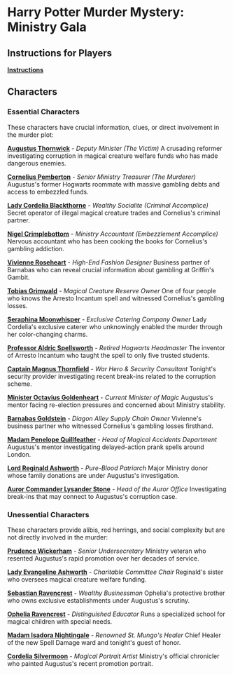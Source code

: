 # Harry Potter Murder Mystery: Ministry Gala

## Instructions for Players

**[Instructions](./instructions.md)**

## Characters

### Essential Characters

These characters have crucial information, clues, or direct involvement in the murder plot:

**[Augustus Thornwick](./characters/augustus-thornwick.md)** - *Deputy Minister (The Victim)*
A crusading reformer investigating corruption in magical creature welfare funds who has made dangerous enemies.

**[Cornelius Pemberton](./characters/cornelius-pemberton.md)** - *Senior Ministry Treasurer (The Murderer)*
Augustus's former Hogwarts roommate with massive gambling debts and access to embezzled funds.

**[Lady Cordelia Blackthorne](./characters/lady-cordelia-blackthorne.md)** - *Wealthy Socialite (Criminal Accomplice)*
Secret operator of illegal magical creature trades and Cornelius's criminal partner.

**[Nigel Crimplebottom](./characters/nigel-crimplebottom.md)** - *Ministry Accountant (Embezzlement Accomplice)*
Nervous accountant who has been cooking the books for Cornelius's gambling addiction.

**[Vivienne Roseheart](./characters/vivienne-roseheart.md)** - *High-End Fashion Designer*
Business partner of Barnabas who can reveal crucial information about gambling at Griffin's Gambit.

**[Tobias Grimwald](./characters/tobias-grimwald.md)** - *Magical Creature Reserve Owner*
One of four people who knows the Arresto Incantum spell and witnessed Cornelius's gambling losses.

**[Seraphina Moonwhisper](./characters/seraphina-moonwhisper.md)** - *Exclusive Catering Company Owner*
Lady Cordelia's exclusive caterer who unknowingly enabled the murder through her color-changing charms.

**[Professor Aldric Spellsworth](./characters/professor-aldric-spellsworth.md)** - *Retired Hogwarts Headmaster*
The inventor of Arresto Incantum who taught the spell to only five trusted students.

**[Captain Magnus Thornfield](./characters/captain-magnus-thornfield.md)** - *War Hero & Security Consultant*
Tonight's security provider investigating recent break-ins related to the corruption scheme.

**[Minister Octavius Goldenheart](./characters/minister-octavius-goldenheart.md)** - *Current Minister of Magic*
Augustus's mentor facing re-election pressures and concerned about Ministry stability.

**[Barnabas Goldstein](./characters/barnabas-goldstein.md)** - *Diagon Alley Supply Chain Owner*
Vivienne's business partner who witnessed Cornelius's gambling losses firsthand.

**[Madam Penelope Quillfeather](./characters/penelope-quillfeather.md)** - *Head of Magical Accidents Department*
Augustus's mentor investigating delayed-action prank spells around London.


**[Lord Reginald Ashworth](./characters/reginald-ashworth.md)** - *Pure-Blood Patriarch*
Major Ministry donor whose family donations are under Augustus's investigation.

**[Auror Commander Lysander Stone](./characters/lysander-stone.md)** - *Head of the Auror Office*
Investigating break-ins that may connect to Augustus's corruption case.

### Unessential Characters

These characters provide alibis, red herrings, and social complexity but are not directly involved in the murder:

**[Prudence Wickerham](./characters/prudence-wickerham.md)** - *Senior Undersecretary*
Ministry veteran who resented Augustus's rapid promotion over her decades of service.

**[Lady Evangeline Ashworth](./characters/lady-evangeline-ashworth.md)** - *Charitable Committee Chair*
Reginald's sister who oversees magical creature welfare funding.

**[Sebastian Ravencrest](./characters/sebastian-ravencrest.md)** - *Wealthy Businessman*
Ophelia's protective brother who owns exclusive establishments under Augustus's scrutiny.

**[Ophelia Ravencrest](./characters/ophelia-ravencrest.md)** - *Distinguished Educator*
Runs a specialized school for magical children with special needs.

**[Madam Isadora Nightingale](./characters/isadora-nightingale.md)** - *Renowned St. Mungo's Healer*
Chief Healer of the new Spell Damage ward and tonight's guest of honor.

**[Cordelia Silvermoon](./characters/cordelia-silvermoon.md)** - *Magical Portrait Artist*
Ministry's official chronicler who painted Augustus's recent promotion portrait.
